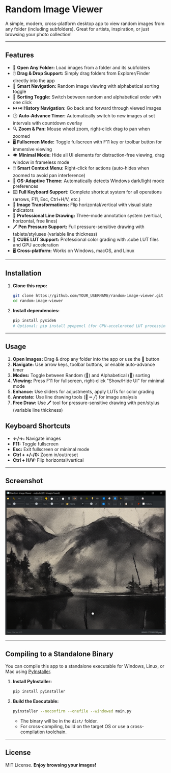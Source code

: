 # Random Image Viewer

A simple, modern, cross-platform desktop app to view random images from any folder (including subfolders). Great for artists, inspiration, or just browsing your photo collection!

---

## Features

- 📁 **Open Any Folder:** Load images from a folder and its subfolders
- 🖱️ **Drag & Drop Support:** Simply drag folders from Explorer/Finder directly into the app
- 🎲 **Smart Navigation:** Random image viewing with alphabetical sorting toggle  
- 🔀 **Sorting Toggle:** Switch between random and alphabetical order with one click
- ⏮️ ⏭️ **History Navigation:** Go back and forward through viewed images
- 🕒 **Auto-Advance Timer:** Automatically switch to new images at set intervals with countdown overlay
- 🔍 **Zoom & Pan:** Mouse wheel zoom, right-click drag to pan when zoomed
- 🖥️ **Fullscreen Mode:** Toggle fullscreen with F11 key or toolbar button for immersive viewing
- 👁️ **Minimal Mode:** Hide all UI elements for distraction-free viewing, drag window in frameless mode
- 🖱️ **Smart Context Menu:** Right-click for actions (auto-hides when zoomed to avoid pan interference)
- 🎨 **OS-Adaptive Theme:** Automatically detects Windows dark/light mode preferences
- ⌨️ **Full Keyboard Support:** Complete shortcut system for all operations (arrows, F11, Esc, Ctrl+H/V, etc.)
- 🔄 **Image Transformations:** Flip horizontal/vertical with visual state indicators
- 📐 **Professional Line Drawing:** Three-mode annotation system (vertical, horizontal, free lines)
- 🖊️ **Pen Pressure Support:** Full pressure-sensitive drawing with tablets/styluses (variable line thickness)
- 🎨 **CUBE LUT Support:** Professional color grading with .cube LUT files and GPU acceleration
- 🖥️ **Cross-platform:** Works on Windows, macOS, and Linux

---

## Installation

1. **Clone this repo:**
   ```sh
   git clone https://github.com/YOUR_USERNAME/random-image-viewer.git
   cd random-image-viewer
   ```

2. **Install dependencies:**
   ```sh
   pip install pyside6
   # Optional: pip install pyopencl (for GPU-accelerated LUT processing)
   ```

---

## Usage

1. **Open Images:** Drag & drop any folder into the app or use the 📁 button
2. **Navigate:** Use arrow keys, toolbar buttons, or enable auto-advance timer
3. **Modes:** Toggle between Random (🎲) and Alphabetical (🔀) sorting
4. **Viewing:** Press F11 for fullscreen, right-click "Show/Hide UI" for minimal mode
5. **Enhance:** Use sliders for adjustments, apply LUTs for color grading
6. **Annotate:** Use line drawing tools (📏 ━ ╱) for image analysis
7. **Free Draw:** Use 🖊️ tool for pressure-sensitive drawing with pen/stylus (variable line thickness)

## Keyboard Shortcuts

- **←/→:** Navigate images  
- **F11:** Toggle fullscreen
- **Esc:** Exit fullscreen or minimal mode
- **Ctrl + +/-/0:** Zoom in/out/reset
- **Ctrl + H/V:** Flip horizontal/vertical

---

## Screenshot

![Main Window](screenshots/main_window.png)

---

## Compiling to a Standalone Binary

You can compile this app to a standalone executable for Windows, Linux, or Mac using [PyInstaller](https://pyinstaller.org/).

1. **Install PyInstaller:**
   ```sh
   pip install pyinstaller
   ```
2. **Build the Executable:**
   ```sh
   pyinstaller --noconfirm --onefile --windowed main.py
   ```
   - The binary will be in the `dist/` folder.
   - For cross-compiling, build on the target OS or use a cross-compilation toolchain.

---

## License

MIT License. **Enjoy browsing your images!**




